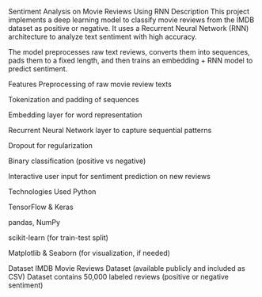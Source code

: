 
Sentiment Analysis on Movie Reviews Using RNN
Description
This project implements a deep learning model to classify movie reviews from the IMDB dataset as positive or negative. It uses a Recurrent Neural Network (RNN) architecture to analyze text sentiment with high accuracy.

The model preprocesses raw text reviews, converts them into sequences, pads them to a fixed length, and then trains an embedding + RNN model to predict sentiment.

Features
Preprocessing of raw movie review texts

Tokenization and padding of sequences

Embedding layer for word representation

Recurrent Neural Network layer to capture sequential patterns

Dropout for regularization

Binary classification (positive vs negative)

Interactive user input for sentiment prediction on new reviews

Technologies Used
Python

TensorFlow & Keras

pandas, NumPy

scikit-learn (for train-test split)

Matplotlib & Seaborn (for visualization, if needed)

Dataset
IMDB Movie Reviews Dataset (available publicly and included as CSV)
Dataset contains 50,000 labeled reviews (positive or negative sentiment)
